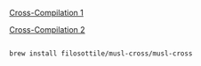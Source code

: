 [Cross-Compilation 1](https://chr4.org/blog/2017/03/15/cross-compile-and-link-a-static-binary-on-macos-for-linux-with-cargo-and-rust/)

[Cross-Compilation 2](https://aws.amazon.com/blogs/opensource/rust-runtime-for-aws-lambda/)

```

brew install filosottile/musl-cross/musl-cross
```